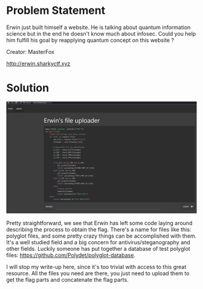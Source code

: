 # Problem Statement

Erwin just built himself a website. He is talking about quantum information science but in the end he doesn't know much about infosec. Could you help him fulfill his goal by reapplying quantum concept on this website ?

Creator: MasterFox

http://erwin.sharkyctf.xyz

# Solution

![](../Images/erwin_1.PNG)

Pretty straightforward, we see that Erwin has left some code laying around describing the process to obtain the flag. There's a name for files like this: polyglot files, and some pretty crazy things can be accomplished with them. It's a well studied field and a big concern for antivirus/steganography and other fields. Luckily someone has put together a database of test polyglot files: https://github.com/Polydet/polyglot-database.

I will stop my write-up here, since it's too trivial with access to this great resource. All the files you need are there, you just need to upload them  to get the flag parts and concatenate the flag parts.
